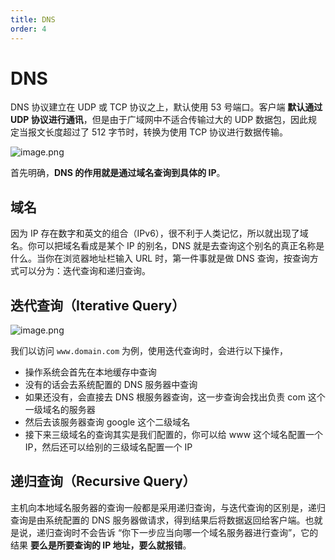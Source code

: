 ```yaml
---
title: DNS
order: 4
---
```


# DNS

DNS 协议建立在 UDP 或 TCP 协议之上，默认使用 53 号端口。客户端 **默认通过 UDP 协议进行通讯**，但是由于广域网中不适合传输过大的 UDP 数据包，因此规定当报文长度超过了 512 字节时，转换为使用 TCP 协议进行数据传输。

![image.png](https://i.loli.net/2020/09/11/fjZzO59r4YxoiUA.png)

首先明确，**DNS 的作用就是通过域名查询到具体的 IP**。

## 域名

因为 IP 存在数字和英文的组合（IPv6），很不利于人类记忆，所以就出现了域名。你可以把域名看成是某个 IP 的别名，DNS 就是去查询这个别名的真正名称是什么。当你在浏览器地址栏输入 URL 时，第一件事就是做 DNS 查询，按查询方式可以分为：迭代查询和递归查询。

## 迭代查询（Iterative Query）

![image.png](https://i.loli.net/2020/09/11/fEOUSRTkCbWJcF2.png)

我们以访问 `www.domain.com` 为例，使用迭代查询时，会进行以下操作，

- 操作系统会首先在本地缓存中查询
- 没有的话会去系统配置的 DNS 服务器中查询
- 如果还没有，会直接去 DNS 根服务器查询，这一步查询会找出负责 com 这个一级域名的服务器
- 然后去该服务器查询 google 这个二级域名
- 接下来三级域名的查询其实是我们配置的，你可以给 www 这个域名配置一个 IP，然后还可以给别的三级域名配置一个 IP

## 递归查询（Recursive Query）

主机向本地域名服务器的查询一般都是采用递归查询，与迭代查询的区别是，递归查询是由系统配置的 DNS 服务器做请求，得到结果后将数据返回给客户端。也就是说，递归查询时不会告诉 “你下一步应当向哪一个域名服务器进行查询”，它的结果 **要么是所要查询的 IP 地址，要么就报错**。
